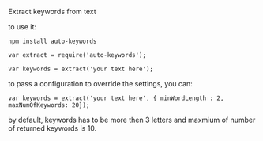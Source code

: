 Extract keywords from text

to use it:

```
npm install auto-keywords
```

```
var extract = require('auto-keywords');

var keywords = extract('your text here');
```

to pass a configuration to override the settings, you can:
```
var keywords = extract('your text here', { minWordLength : 2, maxNumOfKeywords: 20});
```
by default, keywords has to be more then 3 letters and maxmium of number of returned keywords is 10.